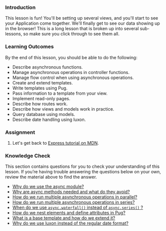 ### Introduction

This lesson is fun! You'll be setting up several views, and you'll start to see your Application come together. We'll finally get to see our data showing up in the browser!  This is a long lesson that is broken up into several sub-lessons, so make sure you click through to see them all.

### Learning Outcomes

By the end of this lesson, you should be able to do the following:

- Describe asynchronous functions.
- Manage asynchronous operations in controller functions.
- Manage flow control when using asynchronous operations.
- Create and extend templates.
- Write templates using Pug.
- Pass information to a template from your view.
- Implement read-only pages.
- Describe how routes work.
- Describe how views and models work in practice.
- Query database using models.
- Describe date handling using luxon.

### Assignment

<div class="lesson-content__panel" markdown="1">

1. Let's get back to [Express tutorial on MDN](https://developer.mozilla.org/en-US/docs/Learn/Server-side/Express_Nodejs/Displaying_data).

</div>

### Knowledge Check

This section contains questions for you to check your understanding of this lesson. If you’re having trouble answering the questions below on your own, review the material above to find the answer.

- [Why do we use the async module?](https://developer.mozilla.org/en-US/docs/Learn/Server-side/Express_Nodejs/Displaying_data/flow_control_using_async, "Asynchronous flow control using async")
- [Why are async methods needed and what do they avoid?](https://developer.mozilla.org/en-US/docs/Learn/Server-side/Express_Nodejs/Displaying_data/flow_control_using_async/#why_is_this_needed, "Permalink to Why is this needed?")
- [How do we run multiple asynchronous operations in parallel?](https://developer.mozilla.org/en-US/docs/Learn/Server-side/Express_Nodejs/Displaying_data/flow_control_using_async/#asynchronous_operations_in_parallel, "Permalink to Asynchronous operations in parallel")
- [How do we run multiple asynchronous operations in series?](https://developer.mozilla.org/en-US/docs/Learn/Server-side/Express_Nodejs/Displaying_data/flow_control_using_async/#asynchronous_operations_in_series, "Permalink to Asynchronous operations in series")
- [When do we use `async.waterfall()` instead of `async.series()` ?](https://developer.mozilla.org/en-US/docs/Learn/Server-side/Express_Nodejs/Displaying_data/flow_control_using_async/#dependent_asynchronous_operations_in_series, "Permalink to Dependent asynchronous operations in series")
- [How do we nest elements and define attributes in Pug?](https://developer.mozilla.org/en-US/docs/Learn/Server-side/Express_Nodejs/Displaying_data/Template_primer/#template_syntax, "Permalink to Template syntax")
- [What is a base template and how do we extend it?](https://developer.mozilla.org/en-US/docs/Learn/Server-side/Express_Nodejs/Displaying_data/Template_primer/#extending_templates, "Permalink to Extending templates")
- [Why do we use luxon instead of the regular date format?](https://developer.mozilla.org/en-US/docs/Learn/Server-side/Express_Nodejs/Displaying_data/Date_formatting_using_moment, "Permalink to Create the virtual property")
